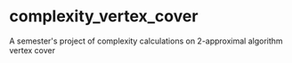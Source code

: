 # complexity_vertex_cover
A semester's project of complexity calculations on 2-approximal algorithm vertex cover
